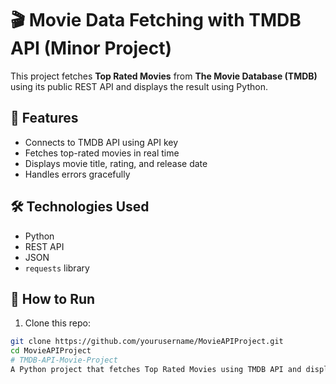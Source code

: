 # 🎬 Movie Data Fetching with TMDB API (Minor Project)

This project fetches **Top Rated Movies** from **The Movie Database (TMDB)** using its public REST API and displays the result using Python.

## 🔧 Features
- Connects to TMDB API using API key
- Fetches top-rated movies in real time
- Displays movie title, rating, and release date
- Handles errors gracefully

## 🛠️ Technologies Used
- Python
- REST API
- JSON
- `requests` library

## 🚀 How to Run

1. Clone this repo:
```bash
git clone https://github.com/yourusername/MovieAPIProject.git
cd MovieAPIProject
# TMDB-API-Movie-Project
A Python project that fetches Top Rated Movies using TMDB API and displays data like title, rating, and release date.
